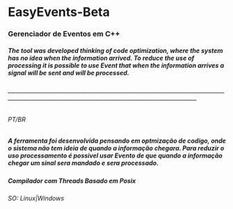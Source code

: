 # EasyEvents-Beta
### Gerenciador de Eventos em C++
##### The tool was developed thinking of code optimization, where the system has no idea when the information arrived. To reduce the use of processing it is possible to use Event that when the information arrives a signal will be sent and will be processed.
###### __________________________________________________________________________________________________________________________________________________
###### PT/BR
##### A ferramenta foi desenvolvida pensando em optmização de codigo, onde o sistema não tem ideia de quando a informação chegara. Para reduzir o uso processamento é possivel usar Evento de que quando a informação chegar um sinal sera mandado e sera processado.
##### Compilador com Threads Basado em Posix
###### SO: Linux|Windows
